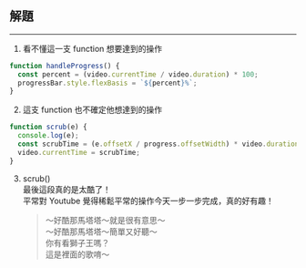 ## 解題

---

1. 看不懂這一支 function 想要達到的操作

```js
function handleProgress() {
  const percent = (video.currentTime / video.duration) * 100;
  progressBar.style.flexBasis = `${percent}%`;
}
```

2. 這支 function 也不確定他想達到的操作

```js
function scrub(e) {
  console.log(e);
  const scrubTime = (e.offsetX / progress.offsetWidth) * video.duration;
  video.currentTime = scrubTime;
}
```

3. scrub()  
    最後這段真的是太酷了！  
    平常對 Youtube 覺得稀鬆平常的操作今天一步一步完成，真的好有趣！
   > ～好酷那馬塔塔～就是很有意思～  
   > ～好酷那馬塔塔～簡單又好聽～  
   >  你有看獅子王嗎？  
   > 這是裡面的歌唷～
